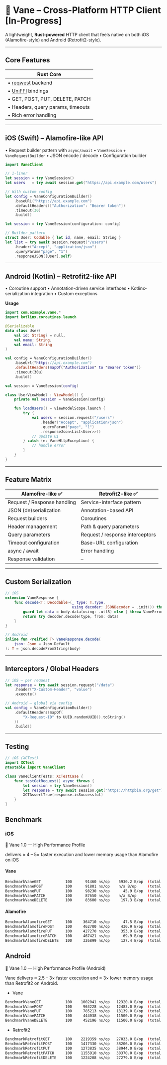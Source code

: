 # 🦀 Vane – Cross-Platform HTTP Client [In-Progress]

A lightweight, **Rust-powered** HTTP client that feels native on both
iOS (Alamofire-style) and Android (Retrofit2-style).

---

## Core Features

| Rust Core |
|-----------|
| • [reqwest](https://docs.rs/reqwest) backend
| • [UniFFI](https://github.com/mozilla/uniffi-rs) bindings
| • GET, POST, PUT, DELETE, PATCH
| • Headers, query params, timeouts
| • Rich error handling

---

## iOS (Swift) – Alamofire-like API

• Request builder pattern with `async/await`
• `VaneSession` + `VaneRequestBuilder`
• JSON encode / decode
• Configuration builder

```swift
import VaneClient

// 1-liner
let session = try VaneSession()
let users   = try await session.get("https://api.example.com/users")

// With custom config
let config = VaneConfigurationBuilder()
    .baseURL("https://api.example.com")
    .defaultHeaders(["Authorization": "Bearer token"])
    .timeout(30)
    .build()

let session = try VaneSession(configuration: config)

// Builder pattern
struct User: Codable { let id, name, email: String }
let list = try await session.request("/users")
    .header("Accept", "application/json")
    .queryParam("page", "1")
    .responseJSON([User].self)
```

---

## Android (Kotlin) – Retrofit2-like API

• Coroutine support
• Annotation-driven service interfaces
• Kotlinx-serialization integration
• Custom exceptions

**Usage**
```kotlin
import com.example.vane.*
import kotlinx.coroutines.launch

@Serializable
data class User(
    val id: String? = null,
    val name: String,
    val email: String
)

val config = VaneConfigurationBuilder()
    .baseUrl("https://api.example.com")
    .defaultHeaders(mapOf("Authorization" to "Bearer token"))
    .timeout(30u)
    .build()

val session = VaneSession(config)

class UserViewModel : ViewModel() {
    private val session = VaneSession(config)

    fun loadUsers() = viewModelScope.launch {
        try {
            val users = session.request("/users")
                .header("Accept", "application/json")
                .queryParam("page", "1")
                .responseJson<List<User>>()
            // update UI
        } catch (e: VaneHttpException) {
            // handle error
        }
    }
}
```

---

## Feature Matrix

| Alamofire-like ✅ | Retrofit2-like ✅ |
|------------------|------------------|
| Request / Response handling | Service-interface pattern |
| JSON (de)serialization | Annotation-based API |
| Request builders | Coroutines |
| Header management | Path & query parameters |
| Query parameters | Request / response interceptors |
| Timeout configuration | Base-URL configuration |
| async / await | Error handling |
| Response validation | – |

---

## Custom Serialization

```swift
// iOS
extension VaneResponse {
    func decode<T: Decodable>(_ type: T.Type,
                              using decoder: JSONDecoder = .init()) throws -> T {
        guard let data = body.data(using: .utf8) else { throw VaneError(...) }
        return try decoder.decode(type, from: data)
    }
}
```

```kotlin
// Android
inline fun <reified T> VaneResponse.decode(
    json: Json = Json.Default
): T = json.decodeFromString(body)
```

---

## Interceptors / Global Headers

```swift
// iOS – per request
let response = try await session.request("/data")
    .header("X-Custom-Header", "value")
    .execute()
```

```kotlin
// Android – global via config
val config = VaneConfigurationBuilder()
    .defaultHeaders(mapOf(
        "X-Request-ID" to UUID.randomUUID().toString()
    ))
    .build()
```

---

## Testing

```swift
// iOS (XCTest)
import XCTest
@testable import VaneClient

class VaneClientTests: XCTestCase {
    func testGetRequest() async throws {
        let session = try VaneSession()
        let response = try await session.get("https://httpbin.org/get")
        XCTAssertTrue(response.isSuccessful)
    }
}
```

## Benchmark

### iOS

🦀 Vane 1.0 — High Performance Profile


delivers ≈ 4 – 5× faster execution and lower memory usage than Alamofire on iOS

#### Vane
```sh
BenchmarkVaneGET           100	    91460 ns/op	   5930.2 B/op	(total 0.009s)
BenchmarkVanePOST          100	    91801 ns/op	   n/a B/op	    (total 0.009s)
BenchmarkVanePUT           100	    98230 ns/op	     45.9 B/op	(total 0.010s)
BenchmarkVanePATCH         100	    87650 ns/op	   n/a B/op	    (total 0.009s)
BenchmarkVaneDELETE        100	    83600 ns/op	    197.3 B/op	(total 0.008s)
```

#### Alamofire
```sh
BenchmarkAlamofireGET      100	   364710 ns/op	     47.5 B/op	(total 0.036s)
BenchmarkAlamofirePOST     100	   462700 ns/op	    430.9 B/op	(total 0.046s)
BenchmarkAlamofirePUT      100	   427270 ns/op	    353.9 B/op	(total 0.043s)
BenchmarkAlamofirePATCH    100	   467421 ns/op	     69.9 B/op	(total 0.047s)
BenchmarkAlamofireDELETE   100	   326899 ns/op	    127.4 B/op	(total 0.033s)
```

## Android

🦀 Vane 1.0 — High Performance Profile (Android)

Vane delivers ≈ 2.5 – 3× faster execution and ≈ 3× lower memory usage than Retrofit2 on Android.

- Vane
```sh
BenchmarkVaneGET           100	  1002041 ns/op	  12320.0 B/op	(total 0.100s)
BenchmarkVanePOST          100	   963228 ns/op	  12483.0 B/op	(total 0.096s)
BenchmarkVanePUT           100	   785213 ns/op	  13139.0 B/op	(total 0.079s)
BenchmarkVanePATCH         100	   444038 ns/op	  11500.0 B/op	(total 0.044s)
BenchmarkVaneDELETE        100	   452196 ns/op	  11500.0 B/op	(total 0.045s)
```

- Retrofit2
```sh
BenchmarkRetrofitGET       100	  2219359 ns/op	  27033.0 B/op	(total 0.222s)
BenchmarkRetrofitPOST      100	  1417330 ns/op	  38206.0 B/op	(total 0.142s)
BenchmarkRetrofitPUT       100	  1273835 ns/op	  38944.0 B/op	(total 0.127s)
BenchmarkRetrofitPATCH     100	  1155910 ns/op	  38370.0 B/op	(total 0.116s)
BenchmarkRetrofitDELETE    100	  1224208 ns/op	  27279.0 B/op	(total 0.122s)
```
